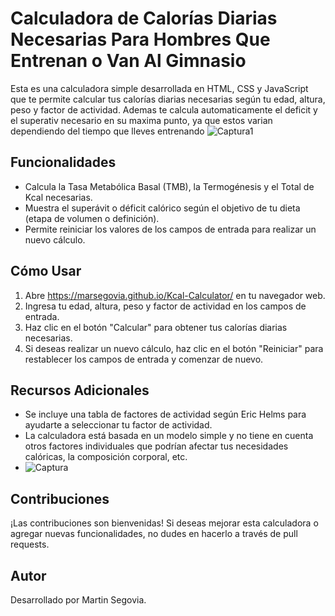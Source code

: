 # Calculadora de Calorías Diarias Necesarias Para Hombres Que Entrenan o Van Al Gimnasio

Esta es una calculadora simple desarrollada en HTML, CSS y JavaScript que te permite calcular tus calorías diarias necesarias según tu edad, altura, peso y factor de actividad.
Ademas te calcula automaticamente el deficit y el superativ necesario en su maxima punto, ya que estos varian dependiendo del tiempo que lleves entrenando
![Captura1](https://github.com/marsegovia/Kcal-Calculator/assets/83015187/7107e489-16ad-4046-aa7c-374bc26c7449)


## Funcionalidades

- Calcula la Tasa Metabólica Basal (TMB), la Termogénesis y el Total de Kcal necesarias.
- Muestra el superávit o déficit calórico según el objetivo de tu dieta (etapa de volumen o definición).
- Permite reiniciar los valores de los campos de entrada para realizar un nuevo cálculo.

## Cómo Usar

1. Abre https://marsegovia.github.io/Kcal-Calculator/ en tu navegador web.
2. Ingresa tu edad, altura, peso y factor de actividad en los campos de entrada.
3. Haz clic en el botón "Calcular" para obtener tus calorías diarias necesarias.
4. Si deseas realizar un nuevo cálculo, haz clic en el botón "Reiniciar" para restablecer los campos de entrada y comenzar de nuevo.

## Recursos Adicionales

- Se incluye una tabla de factores de actividad según Eric Helms para ayudarte a seleccionar tu factor de actividad.
- La calculadora está basada en un modelo simple y no tiene en cuenta otros factores individuales que podrían afectar tus necesidades calóricas, la composición corporal, etc.
- ![Captura](https://github.com/marsegovia/Kcal-Calculator/assets/83015187/56678036-44cb-4c2f-ba1b-de30ca730e67)


## Contribuciones

¡Las contribuciones son bienvenidas! Si deseas mejorar esta calculadora o agregar nuevas funcionalidades, no dudes en hacerlo a través de pull requests.

## Autor

Desarrollado por Martin Segovia.
